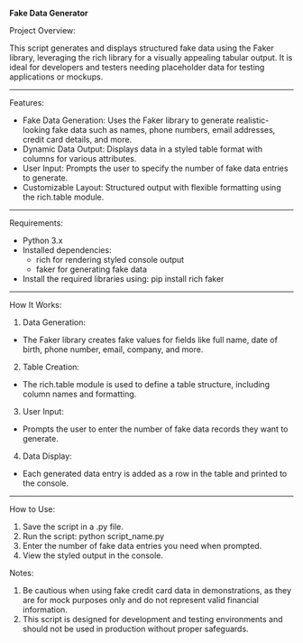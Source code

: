 **Fake Data Generator**

Project Overview:

This script generates and displays structured fake data using the Faker library, leveraging the rich library for a visually appealing tabular output. It is ideal for developers and testers needing placeholder data for testing applications or mockups.

<hr/>

Features:

* Fake Data Generation: Uses the Faker library to generate realistic-looking fake data such as names, phone numbers, email addresses, credit card details, and more.
* Dynamic Data Output: Displays data in a styled table format with columns for various attributes.
* User Input: Prompts the user to specify the number of fake data entries to generate.
* Customizable Layout: Structured output with flexible formatting using the rich.table module.

<hr/>

Requirements:

* Python 3.x
* Installed dependencies:
  * rich for rendering styled console output
  * faker for generating fake data
* Install the required libraries using: pip install rich faker

<hr/>

How It Works:

1. Data Generation:
  * The Faker library creates fake values for fields like full name, date of birth, phone number, email, company, and more.
2. Table Creation:
  * The rich.table module is used to define a table structure, including column names and formatting.
3. User Input:
  * Prompts the user to enter the number of fake data records they want to generate.
4. Data Display:
  * Each generated data entry is added as a row in the table and printed to the console.

<hr/>

How to Use:

1. Save the script in a .py file.
2. Run the script: python script_name.py
3. Enter the number of fake data entries you need when prompted.
4. View the styled output in the console.

Notes:

1. Be cautious when using fake credit card data in demonstrations, as they are for mock purposes only and do not represent valid financial information.
2. This script is designed for development and testing environments and should not be used in production without proper safeguards.
